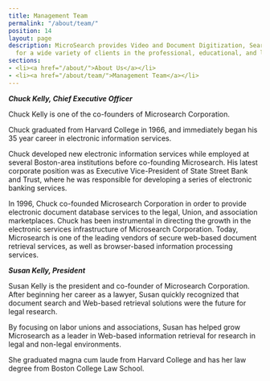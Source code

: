 ```yaml
---
title: Management Team
permalink: "/about/team/"
position: 14
layout: page
description: MicroSearch provides Video and Document Digitization, Search, and SEO
  for a wide variety of clients in the professional, educational, and labor sectors.
sections:
- <li><a href="/about/">About Us</a></li>
- <li><a href="/about/team/">Management Team</a></li>
---
```


***Chuck Kelly, Chief Executive Officer***  

Chuck Kelly is one of the co-founders of Microsearch Corporation.

Chuck graduated from Harvard College in 1966, and immediately began his 35 year career in electronic information services.

Chuck developed new electronic information services while employed at several Boston-area institutions before co-founding Microsearch. His latest corporate position was as Executive Vice-President of State Street Bank and Trust, where he was responsible for developing a series of electronic banking services.

In 1996, Chuck co-founded Microsearch Corporation in order to provide electronic document database services to the legal, Union, and association marketplaces.
Chuck has been instrumental in directing the growth in the electronic services infrastructure of Microsearch Corporation. Today, Microsearch is one of the leading vendors of secure web-based document retrieval services, as well as browser-based information processing services.

***Susan Kelly, President***  

Susan Kelly is the president and co-founder of Microsearch Corporation. After beginning her career as a lawyer, Susan quickly recognized that document search and Web-based retrieval solutions were the future for legal research.

By focusing on labor unions and associations, Susan has helped grow Microsearch as a leader in Web-based information retrieval for research in legal and non-legal environments.

She graduated magna cum laude from Harvard College and has her law degree from Boston College Law School.
